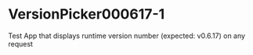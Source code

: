 VersionPicker000617-1
=====================

Test App that displays runtime version number (expected: v0.6.17) on any request